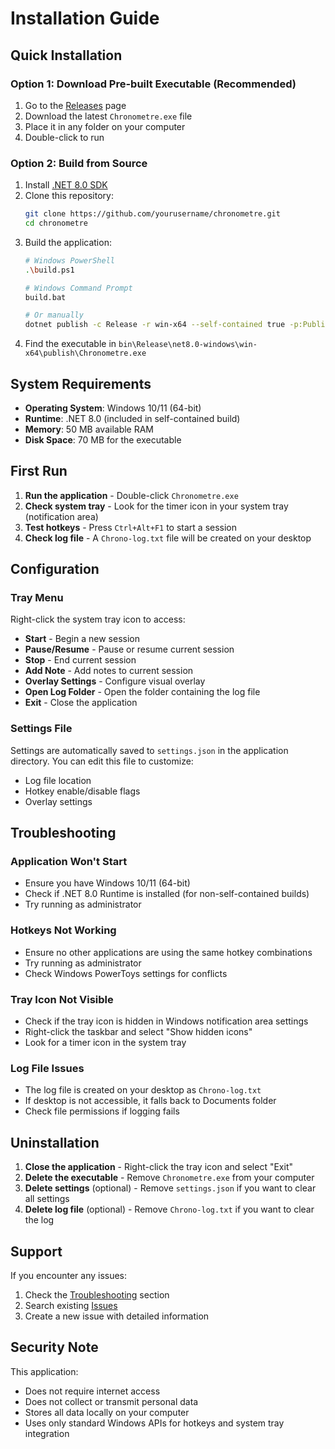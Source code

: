 # Installation Guide

## Quick Installation

### Option 1: Download Pre-built Executable (Recommended)
1. Go to the [Releases](../../releases) page
2. Download the latest `Chronometre.exe` file
3. Place it in any folder on your computer
4. Double-click to run

### Option 2: Build from Source
1. Install [.NET 8.0 SDK](https://dotnet.microsoft.com/download/dotnet/8.0)
2. Clone this repository:
   ```bash
   git clone https://github.com/yourusername/chronometre.git
   cd chronometre
   ```
3. Build the application:
   ```bash
   # Windows PowerShell
   .\build.ps1
   
   # Windows Command Prompt
   build.bat
   
   # Or manually
   dotnet publish -c Release -r win-x64 --self-contained true -p:PublishSingleFile=true -p:PublishTrimmed=false -p:IncludeNativeLibrariesForSelfExtract=true
   ```
4. Find the executable in `bin\Release\net8.0-windows\win-x64\publish\Chronometre.exe`

## System Requirements

- **Operating System**: Windows 10/11 (64-bit)
- **Runtime**: .NET 8.0 (included in self-contained build)
- **Memory**: 50 MB available RAM
- **Disk Space**: 70 MB for the executable

## First Run

1. **Run the application** - Double-click `Chronometre.exe`
2. **Check system tray** - Look for the timer icon in your system tray (notification area)
3. **Test hotkeys** - Press `Ctrl+Alt+F1` to start a session
4. **Check log file** - A `Chrono-log.txt` file will be created on your desktop

## Configuration

### Tray Menu
Right-click the system tray icon to access:
- **Start** - Begin a new session
- **Pause/Resume** - Pause or resume current session
- **Stop** - End current session
- **Add Note** - Add notes to current session
- **Overlay Settings** - Configure visual overlay
- **Open Log Folder** - Open the folder containing the log file
- **Exit** - Close the application

### Settings File
Settings are automatically saved to `settings.json` in the application directory. You can edit this file to customize:
- Log file location
- Hotkey enable/disable flags
- Overlay settings

## Troubleshooting

### Application Won't Start
- Ensure you have Windows 10/11 (64-bit)
- Check if .NET 8.0 Runtime is installed (for non-self-contained builds)
- Try running as administrator

### Hotkeys Not Working
- Ensure no other applications are using the same hotkey combinations
- Try running as administrator
- Check Windows PowerToys settings for conflicts

### Tray Icon Not Visible
- Check if the tray icon is hidden in Windows notification area settings
- Right-click the taskbar and select "Show hidden icons"
- Look for a timer icon in the system tray

### Log File Issues
- The log file is created on your desktop as `Chrono-log.txt`
- If desktop is not accessible, it falls back to Documents folder
- Check file permissions if logging fails

## Uninstallation

1. **Close the application** - Right-click the tray icon and select "Exit"
2. **Delete the executable** - Remove `Chronometre.exe` from your computer
3. **Delete settings** (optional) - Remove `settings.json` if you want to clear all settings
4. **Delete log file** (optional) - Remove `Chrono-log.txt` if you want to clear the log

## Support

If you encounter any issues:
1. Check the [Troubleshooting](#troubleshooting) section
2. Search existing [Issues](../../issues)
3. Create a new issue with detailed information

## Security Note

This application:
- Does not require internet access
- Does not collect or transmit personal data
- Stores all data locally on your computer
- Uses only standard Windows APIs for hotkeys and system tray integration
